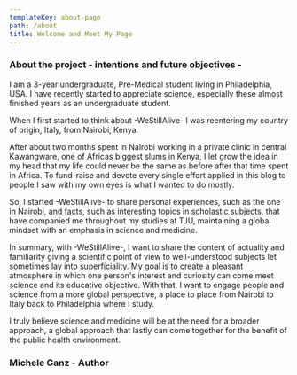 ```yaml
---
templateKey: about-page
path: /about
title: Welcome and Meet My Page
---
```

### About the project - intentions and future objectives -

I am a 3-year undergraduate, Pre-Medical student living in Philadelphia, USA. I have recently started to appreciate science, especially these almost finished years as an undergraduate student.  

When I first started to think about -WeStillAlive- I was reentering my country of origin, Italy, from Nairobi, Kenya.


After about two months spent in Nairobi working in a private clinic in central Kawangware, one of Africas biggest slums in Kenya, I let grow the idea in my head that my life could never be the same as before after that time spent in Africa.
To fund-raise and devote every single effort applied in this blog to people I saw with my own eyes is what I wanted to do mostly.


So, I started -WeStillAlive- to share personal experiences, such as the one in Nairobi, and facts, such as interesting topics in scholastic subjects, that have companied me throughout my studies at TJU, maintaining a global mindset with an emphasis in science and medicine.


In summary, with -WeStillAlive-, I want to share the content of actuality and familiarity giving a scientific point of view to well-understood subjects let sometimes lay into superficiality. My goal is to create a pleasant atmosphere in which one person's interest and curiosity can come meet science and its educative objective. With that, I want to engage people and science from a more global perspective, a place to place from Nairobi to Italy back to Philadelphia where I study.


I truly believe science and medicine will be at the need for a broader approach, a global approach that lastly can come together for the benefit of the public health environment.

### Michele Ganz - Author